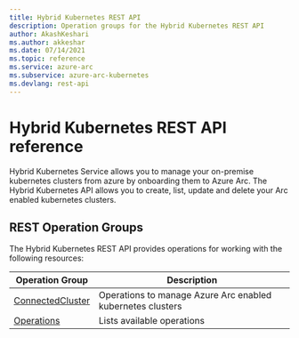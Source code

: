 ```yaml
---
title: Hybrid Kubernetes REST API
description: Operation groups for the Hybrid Kubernetes REST API
author: AkashKeshari
ms.author: akkeshar
ms.date: 07/14/2021
ms.topic: reference
ms.service: azure-arc
ms.subservice: azure-arc-kubernetes
ms.devlang: rest-api
---
```


# Hybrid Kubernetes REST API reference

Hybrid Kubernetes Service allows you to manage your on-premise kubernetes clusters from azure by onboarding them to Azure Arc. The Hybrid Kubernetes API allows you to create, list, update and delete your Arc enabled kubernetes clusters. 

## REST Operation Groups

The Hybrid Kubernetes REST API provides operations for working with the following resources:

| Operation Group | Description |
| --- | --- |
| [ConnectedCluster](/rest/api/hybridkubernetes/connected-cluster) | Operations to manage Azure Arc enabled kubernetes clusters |
| [Operations](/rest/api/hybridkubernetes/operations) | Lists available operations |